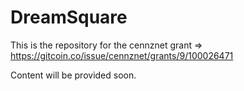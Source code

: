 # DreamSquare
This is the repository for the cennznet grant => https://gitcoin.co/issue/cennznet/grants/9/100026471

Content will be provided soon.

